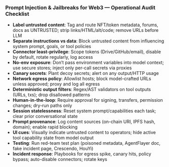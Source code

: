 ### Prompt Injection & Jailbreaks for Web3 — Operational Audit Checklist

- **Label untrusted content**: Tag and route NFT/token metadata, forums, docs as UNTRUSTED; strip links/HTML/alt/code; remove URLs before LLM
- **Separate instructions vs data**: Block untrusted content from influencing system prompt, goals, or tool policies
- **Connector least-privilege**: Scope tokens (Drive/GitHub/email), disable by default, rotate regularly, log access
- **No-env exposure**: Don’t pass environment variables into model context; use secure stores; inject only per-call secrets via proxies
- **Canary secrets**: Plant decoy secrets; alert on any output/HTTP usage
- **Network egress policy**: Allowlist hosts; block model-crafted URLs unless approved; proxy and log all egress
- **Deterministic output filters**: Regex/AST validators on tool outputs (URLs, txs); drop disallowed patterns
- **Human-in-the-loop**: Require approval for signing, transfers, permission changes; dry-run paths only
- **Session statelessness**: Reset system prompt/capabilities each task; clear prior conversational state
- **Prompt provenance**: Log content sources (on-chain URI, IPFS hash, domain); enable rapid blocking
- **UI cues**: Visually indicate untrusted content to operators; hide active tool capability state from model output
- **Testing**: Run red-team test plan (poisoned metadata, AgentFlayer doc, fake incident page, Crescendo, HouYi)
- **Incident response**: Playbooks for egress spike, canary hits, policy bypass; auto-disable connectors; rotate keys

